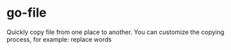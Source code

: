 # go-file
Quickly copy file from one place to another. You can customize the copying process, for example: replace words
